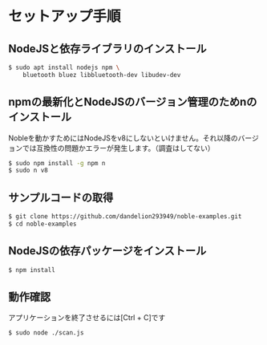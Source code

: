 # セットアップ手順

## NodeJSと依存ライブラリのインストール

```bash
$ sudo apt install nodejs npm \
    bluetooth bluez libbluetooth-dev libudev-dev
```

## npmの最新化とNodeJSのバージョン管理のためnのインストール

Nobleを動かすためにはNodeJSをv8にしないといけません。それ以降のバージョンでは互換性の問題かエラーが発生します。（調査はしてない）

```bash
$ sudo npm install -g npm n
$ sudo n v8
```

## サンプルコードの取得

```bash
$ git clone https://github.com/dandelion293949/noble-examples.git
$ cd noble-examples
```

## NodeJSの依存パッケージをインストール

```bash
$ npm install
```

## 動作確認

アプリケーションを終了させるには[Ctrl + C]です

```bash
$ sudo node ./scan.js
```

